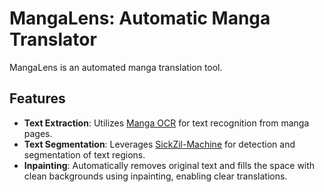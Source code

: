 # MangaLens: Automatic Manga Translator

MangaLens is an automated manga translation tool.

## Features
- **Text Extraction**: Utilizes [Manga OCR](https://github.com/kha-white/manga-ocr) for text recognition from manga pages.
- **Text Segmentation**: Leverages [SickZil-Machine](https://github.com/KUR-creative/SickZil-Machine) for detection and segmentation of text regions.
- **Inpainting**: Automatically removes original text and fills the space with clean backgrounds using inpainting, enabling clear translations.
